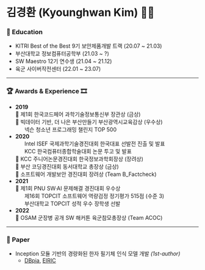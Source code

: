 # 김경환 (Kyounghwan Kim) 👋🏻

### 📖 Education
- KITRI Best of the Best 9기 보안제품개발 트랙 (20.07 ~ 21.03)
- 부산대학교 정보컴퓨터공학부 (21.03 ~ ?)
- SW Maestro 12기 연수생 (21.04 ~ 21.12)
- 육군 사이버작전센터 (22.01 ~ 23.07)

---

### 🏆 Awards & Experience 🎞️
- **2019**
  <br />🥇 제1회 한국코드페어 과학기술정보통신부 장관상 (금상)
  <br />🥇 빅데이터 기반, 더 나은 부산만들기 부산광역시교육감상 (우수상)
  <br />&nbsp;&nbsp;&nbsp;&nbsp;&nbsp;&nbsp;넥슨 청소년 프로그래밍 챌린지 TOP 500
- **2020**
  <br />&nbsp;&nbsp;&nbsp;&nbsp;&nbsp;&nbsp;Intel ISEF 국제과학기술경진대회 한국대표 선발전 진출 및 발표
  <br />&nbsp;&nbsp;&nbsp;&nbsp;&nbsp;&nbsp;KCC 한국컴퓨터종합학술대회 논문 투고 및 발표
  <br />🥉 KCC 주니어논문경진대회 한국정보과학회장상 (장려상)
  <br />🥇 부산 코딩경진대회 동서대학교 총장상 (금상)
  <br />🥉 소프트웨어 개발보안 경진대회 장려상 (Team B_Factcheck)
- **2021**
  <br />🥈 제1회 PNU SW·AI 문제해결 경진대회 우수상
  <br />&nbsp;&nbsp;&nbsp;&nbsp;&nbsp;&nbsp;제16회 TOPCIT 소프트웨어 역량검정 정기평가 515점 (수준 3)
  <br />&nbsp;&nbsp;&nbsp;&nbsp;&nbsp;&nbsp;부산대학교 TOPCIT 성적 우수 장학생 선발
- **2022**
  <br />🥈 OSAM 군장병 공개 SW 해커톤 육군참모총장상 (Team ACOC)

---

### 📄 Paper
- Inception 모듈 기반의 경량화된 한자 필기체 인식 모델 개발 _(1st-author)_
  - [DBpia](http://www.dbpia.co.kr/journal/articleDetail?nodeId=NODE09874847), [EIRIC](https://www.eiric.or.kr/literature/ser_view.php?SnxGubun=INKO&mode=total&searchCate=literature&gu=INME000G0&cmd=qryview&SnxIndxNum=234020&rownum=&totalCnt=2&rownum=2&q1_t=aW5jZXB0aW9uIOuqqOuTiA==&listUrl=L3NlYXJjaC9yZXN1bHQucGhwP1NueEd1YnVuPUlOS08mbW9kZT10b3RhbCZzZWFyY2hDYXRlPWxpdGVyYXR1cmUmcTE9aW5jZXB0aW9uKyVCOCVGMCVCNSVFMiZ4PTAmeT0w&q1=inception+%B8%F0%B5%E2&kci=)
